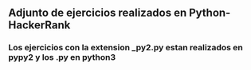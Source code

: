 ## Adjunto de ejercicios realizados en Python-HackerRank
### Los ejercicios con la extension _py2.py estan realizados en pypy2 y los .py en python3